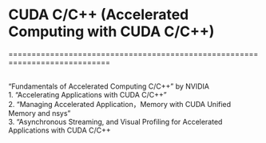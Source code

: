 # CUDA C/C++ (Accelerated Computing with CUDA C/C++)
============================================================================

<br>
      “Fundamentals of Accelerated Computing C/C++” by NVIDIA




<br>
            1. “Accelerating Applications with CUDA C/C++”
<br>
            2. “Managing Accelerated Application，Memory with CUDA Unified Memory and nsys”
<br>
            3. “Asynchronous Streaming, and Visual Profiling for Accelerated Applications with CUDA C/C++
